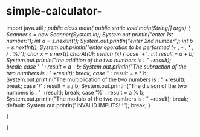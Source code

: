 # simple-calculator-
import java.util.*;
public class main{
    public static void main(String[] args) {
        Scanner s = new Scanner(System.in);
        System.out.println("enter 1st number:");
        int a = s.nextInt();
        System.out.println("enter 2nd number");
        int b = s.nextInt();
        System.out.println("enter operation to be performed (+ , - , * , / , %)");
        char x = s.next().charAt(0);
    switch (x) {
       case '+' :
      int result = a + b;
       System.out.println("the addition of the two numbers is : " +result);   
       break;
       case '-' :
       result = a - b;
       System.out.println("The subraction of the two numbers is : " +result);
       break;
       case '*' :
       result = a * b;
       System.out.println("The multiplication of the two numbers is : " +result);
       break;
       case '/' :
       result = a / b;
       System.out.println("The divison of the two numbers is : " +result);
       break;
       case '%' :
       result = a % b;
       System.out.println("The modulo of the two numbers is : " +result);
       break;
        default:
        System.out.println("INVALID IMPUTS!!!");
            break;
    }

    }
}  

